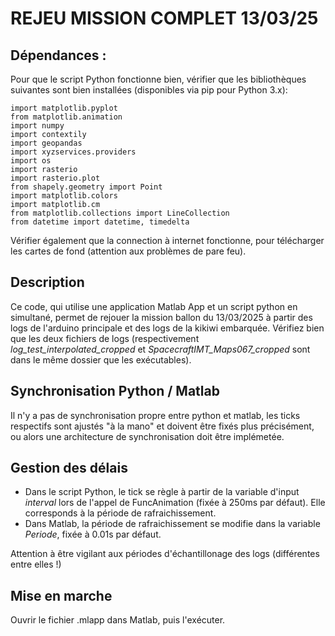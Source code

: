 # REJEU MISSION COMPLET 13/03/25

## Dépendances : 
Pour que le script Python fonctionne bien, vérifier que les bibliothèques suivantes sont bien installées (disponibles via pip pour Python 3.x): 

    import matplotlib.pyplot
    from matplotlib.animation
    import numpy 
    import contextily
    import geopandas
    import xyzservices.providers
    import os
    import rasterio
    import rasterio.plot
    from shapely.geometry import Point
    import matplotlib.colors
    import matplotlib.cm
    from matplotlib.collections import LineCollection
    from datetime import datetime, timedelta 

Vérifier également que la connection à internet fonctionne, pour télécharger les cartes de fond (attention aux problèmes de pare feu).

## Description
Ce code, qui utilise une application Matlab App et un script python en simultané, permet de rejouer la mission ballon du 13/03/2025 à partir des logs de l'arduino principale et des logs de la kikiwi embarquée. Vérifiez bien que les deux fichiers de logs (respectivement *log_test_interpolated_cropped* et *SpacecraftIMT_Maps067_cropped* sont dans le même dossier que les exécutables).

## Synchronisation Python / Matlab
Il n'y a pas de synchronisation propre entre python et matlab, les ticks respectifs sont ajustés "à la mano" et doivent être fixés plus précisément, ou alors une architecture de synchronisation doit être implémetée.

## Gestion des délais
* Dans le script Python, le tick se règle à partir de la variable d'input *interval* lors de l'appel de FuncAnimation (fixée à 250ms par défaut). Elle corresponds à la période de rafraichissement.
* Dans Matlab, la période de rafraichissement se modifie dans la variable *Periode*, fixée à 0.01s par défaut.

Attention à être vigilant aux périodes d'échantillonage des logs (différentes entre elles !)

## Mise en marche
Ouvrir le fichier .mlapp dans Matlab, puis l'exécuter.